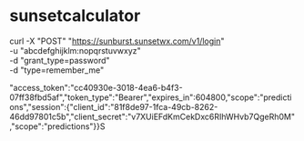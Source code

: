 # sunsetcalculator

curl -X "POST" "https://sunburst.sunsetwx.com/v1/login" \
  -u "abcdefghijklm:nopqrstuvwxyz" \
  -d "grant_type=password" \
  -d "type=remember_me"

"access_token":"cc40930e-3018-4ea6-b4f3-07ff38fbd5af","token_type":"Bearer","expires_in":604800,"scope":"predictions","session":{"client_id":"81f8de97-1fca-49cb-8262-46dd97801c5b","client_secret":"v7XUiEFdKmCekDxc6RIhWHvb7QgeRh0M","scope":"predictions"}}S